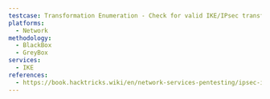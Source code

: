 ```yaml
---
testcase: Transformation Enumeration - Check for valid IKE/IPsec transform proposals with ike-scan default and custom dictionaries, and verify responses for handshake/notify to enumerate supported encryption, hash, authentication, and DH groups
platforms: 
  - Network
methodology: 
  - BlackBox
  - GreyBox
services:
  - IKE
references:
  - https://book.hacktricks.wiki/en/network-services-pentesting/ipsec-ike-vpn-pentesting.html
---
```


